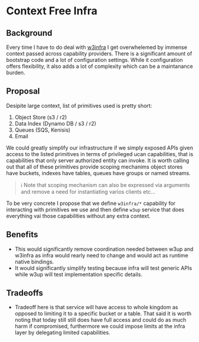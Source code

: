 # Context Free Infra

## Background

Every time I have to do deal with [w3infra] I get overwhelemed by immense context passed across capability providers. There is a significant amount of bootstrap code and a lot of configuration settings. While it configuration offers flexibility, it also adds a lot of complexity which can be a maintanance burden.

## Proposal

Desipite large context, list of primitives used is pretty short:

1. Object Store (s3 / r2)
2. Data Index (Dynamo DB / s3 / r2)
3. Queues (SQS, Kenisis)
4. Email

We could greatly simplify our infrastructure if we simply exposed APIs given access to the listed primitives in terms of privileged ucan capabilities, that is capabilities that only server authorized entity can invoke. It is worth calling out that all of these primitives provide scoping mechanims object stores have buckets, indexes have tables, queues have groups or named streams.

> ℹ️ Note that scoping mechanism can also be expressed via arguments and remove a need for instantiating varios clients etc... 

To be very concrete I propose that we define `w3infra/*` capability for interacting with primitives we use and then define `w3up` service that does everything vai those capabilities without any extra context.

## Benefits

- This would significantly remove coordination needed between w3up and w3infra as infra would rearly need to change and would act as runtime native bindings.
- It would significantly simplify testing because infra will test generic APIs while w3up will test implementation specific details.

## Tradeoffs

- Tradeoff here is that service will have access to whole kingdom as opposed to limiting it to a specific bucket or a table. That said it is worth noting that today still still does have full access and could do as much harm if compromised, furthermore we could impose limits at the infra layer by delegating limited capabilities.



[w3infra]:https://github.com/web3-storage/w3infra
